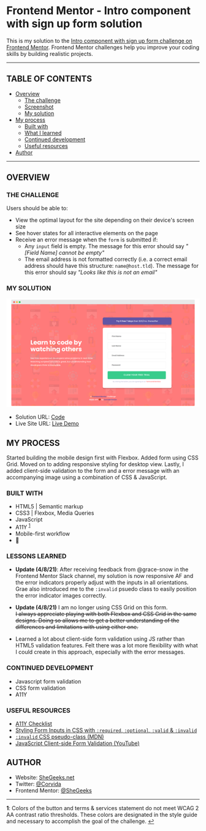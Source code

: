 # Frontend Mentor - Intro component with sign up form solution

This is my solution to the [Intro component with sign up form challenge on Frontend Mentor](https://www.frontendmentor.io/challenges/intro-component-with-signup-form-5cf91bd49edda32581d28fd1). Frontend Mentor challenges help you improve your coding skills by building realistic projects.

--------

## TABLE OF CONTENTS

- [Overview](#overview)
  - [The challenge](#the-challenge)
  - [Screenshot](#screenshot)
  - [My solution](#my-solution)
- [My process](#my-process)
  - [Built with](#built-with)
  - [What I learned](#what-i-learned)
  - [Continued development](#continued-development)
  - [Useful resources](#useful-resources)
- [Author](#author)

---

## OVERVIEW

### THE CHALLENGE

Users should be able to:

- View the optimal layout for the site depending on their device's screen size
- See hover states for all interactive elements on the page
- Receive an error message when the `form` is submitted if:
  - Any `input` field is empty. The message for this error should say *"[Field Name] cannot be empty"*
  - The email address is not formatted correctly (i.e. a correct email address should have this structure: `name@host.tld`). The message for this error should say *"Looks like this is not an email"*

### MY SOLUTION

![Survey Form Screenshot](screenshot.png)

- Solution URL: [Code](https://github.com/SheGeeks/Frontend-Mentor-Projects/tree/Frontend-Mentor-Projects/Signup%20Form)
- Live Site URL: [Live Demo](https://shegeeks.github.io/Frontend-Mentor-Projects/Signup%20Form/)

## MY PROCESS

Started building the mobile design first with Flexbox. Added form using CSS Grid. Moved on to adding responsive styling for desktop view. Lastly, I added client-side validation to the form and a error message with an accompanying image using a combination of CSS & JavaScript.

### BUILT WITH

- HTML5 | Semantic markup
- CSS3 | Flexbox, Media Queries
- JavaScript
- A11Y <sup id="a1">[1](#fn1)</sup>
- Mobile-first workflow
- 💝

### LESSONS LEARNED

 - **Update (4/8/21)**: After receiving feedback from @grace-snow in the Frontend Mentor Slack channel, my solution is now responsive AF and the error indicators properly adjust with the inputs in all orientations. Grae also introduced me to the `:invalid` psuedo class to easily position the error indicator images correctly.

-  **Update (4/8/21)** I am no longer using CSS Grid on this form. <br>~~I always appreciate playing with both Flexbox and CSS Grid in the same designs. Doing so allows me to get a better understanding of the differences and limitations with using either one.~~

- Learned a lot about client-side form validation using JS rather than HTML5 validation features. Felt there was a lot more flexibility with what I could create in this approach, especially with the error messages.

### CONTINUED DEVELOPMENT

- Javascript form validation
- CSS form validation
- A11Y

### USEFUL RESOURCES

- [A11Y Checklist](https://www.a11yproject.com/checklist/)
- [Styling Form Inputs in CSS with `:required`, `:optional`, `:valid` & `:invalid`](https://www.digitalocean.com/community/tutorials/css-styling-form-input-validity)
- [`:invalid` CSS pseudo-class (MDN)](https://developer.mozilla.org/en-US/docs/Web/CSS/:invalid)
- [JavaScript Client-side Form Validation (YouTube)](https://www.youtube.com/watch?v=rsd4FNGTRBw)

## AUTHOR
- Website: [SheGeeks.net](https://shegeeks.net)
- Twitter: [@Corvida](https://www.twitter.com/corvida)
- Frontend Mentor: [@SheGeeks](https://www.frontendmentor.io/profile/shegeeks)

---
<b><a id="fn1">1</a></b>: Colors of the button and terms & services statement do not meet WCAG 2 AA contrast ratio thresholds. These colors are designated in the style guide and necessary to accomplish the goal of the challenge. [↩](#a1)